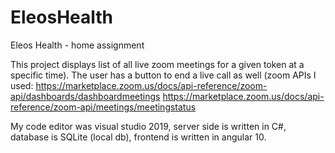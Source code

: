 # EleosHealth
Eleos Health - home assignment

This project displays list of all live zoom meetings for a given token at a specific time). The user has a button to end a live call as well (zoom APIs I used: https://marketplace.zoom.us/docs/api-reference/zoom-api/dashboards/dashboardmeetings https://marketplace.zoom.us/docs/api-reference/zoom-api/meetings/meetingstatus

My code editor was visual studio 2019, server side is written in C#, database is SQLite (local db), frontend is written in angular 10.
